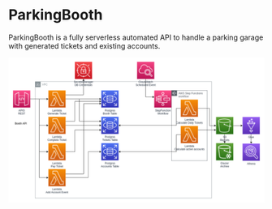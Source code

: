 # ParkingBooth

ParkingBooth is a fully serverless automated API to handle a parking garage with generated tickets and existing accounts.

![diagram](diagram.png)